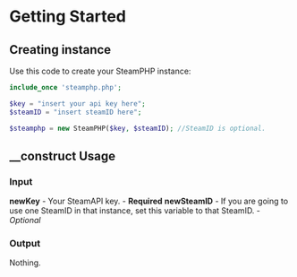 # Getting Started
## Creating instance
Use this code to create your SteamPHP instance:

```php
include_once 'steamphp.php';

$key = "insert your api key here";
$steamID = "insert steamID here";

$steamphp = new SteamPHP($key, $steamID); //SteamID is optional.
```

## __construct Usage

### Input

**newKey** - Your SteamAPI key. - **Required**
**newSteamID** - If you are going to use one SteamID in that instance, set this variable to that SteamID. - *Optional*

### Output

Nothing.